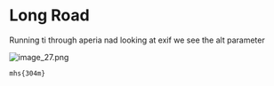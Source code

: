 # Long Road

Running ti through aperia nad looking at exif we see the alt parameter

![image_27.png](image_27.png)

```
mhs{304m}
```
